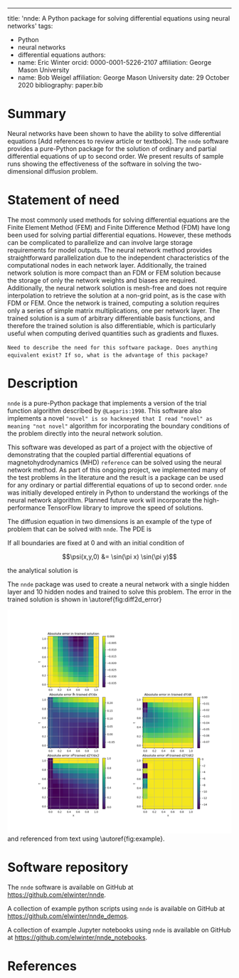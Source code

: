 ---
title: 'nnde: A Python package for solving differential equations using neural networks'
tags:
  - Python
  - neural networks
  - differential equations
authors:
  - name: Eric Winter
    orcid: 0000-0001-5226-2107
    affiliation: George Mason University
  - name: Bob Weigel
    affiliation: George Mason University
date: 29 October 2020
bibliography: paper.bib

# Summary

Neural networks have been shown to have the ability to solve differential equations [Add references to review article or textbook]. The `nnde` software provides a pure-Python package for the solution of ordinary and partial differential equations of up to second order. We present results of sample runs showing the effectiveness of the software in solving the two-dimensional diffusion problem.

# Statement of need

The most commonly used methods for solving differential equations are the Finite Element Method (FEM) and Finite Difference Method (FDM) have long been used for solving partial differential equations. However, these methods can be complicated to parallelize and can involve large storage requirements for model outputs. The neural network method provides straightforward parallelization due to the independent characteristics of the computational nodes in each network layer. Additionally, the trained network solution is more compact than an FDM or FEM solution because the storage of only the network weights and biases are required. Additionally, the neural network solution is mesh-free and does not require interpolation to retrieve the solution at a non-grid point, as is the case with FDM or FEM. Once the network is trained, computing a solution requires only a series of simple matrix multiplications, one per network layer. The trained solution is a sum of arbitrary differentiable basis functions, and therefore the trained solution is also differentiable, which is particularly useful when computing derived quantities such as gradients and fluxes.

`Need to describe the need for this software package. Does anything equivalent exist? If so, what is the advantage of this package?`

# Description

`nnde` is a pure-Python package that implements a version of the trial function algorithm described by `@Lagaris:1998`. This software also implements a novel `"novel" is so hackneyed that I read "novel" as meaning "not novel"` algorithm for incorporating the boundary conditions of the problem directly into the neural network solution.

This software was developed as part of a project with the objective of demonstrating that the coupled partial differential equations of magnetohydrodynamics (MHD) `reference` can be solved using the neural network method. As part of this ongoing project, we implemented many of the test problems in the literature and the result is a package can be used for any ordinary or partial differential equations of up to second order. `nnde` was initially developed entirely in Python to understand the workings of the neural network algorithm. Planned future work will incorporate the high-performance TensorFlow library to improve the speed of solutions.

The diffusion equation in two dimensions is an example of the type of problem that can be solved with `nnde`. The PDE is

<!-- 
\begin{equation}
  \frac {\partial G_i} {\partial p} = \frac {\partial G_i} {\partial \psi_{ti}} \frac {\partial \psi_{ti}} {\partial p} + \sum_{j=1}^m \frac {\partial G_i} {\partial \nabla_{ij} \psi_{ti}} \frac {\partial \nabla_{ij} \psi_{ti}} {\partial p} + \sum_{j=1}^m \frac {\partial G_i} {\partial \nabla_{ij}^2 \psi_{ti}} \frac {\partial \nabla_{ij}^2 \psi_{ti}} {\partial p}
  \label{diffusion2D}
\end{equation}
 -->

If all boundaries are fixed at $0$ and with an initial condition of

$$\psi(x,y,0) &= \sin(\pi x) \sin(\pi y)$$

the analytical solution is

<!-- 
\begin{equation}
  \psi_a(\mathbf x) = e^{-2\pi^2 D t} \sin(\pi x) \sin(\pi y)\,.
\end{equation}
 -->

The `nnde` package was used to create a neural network with a single hidden layer and 10 hidden nodes and trained to solve this problem. The error in the trained solution is shown in \autoref{fig:diff2d_error}

![Error in solution of 2-D diffusion problem using `nnde` with 10 nodes.\label{fig:diff2d_error}](figures/diff2d_error_heatmaps.png)
and referenced from text using \autoref{fig:example}.

# Software repository

The `nnde` software is available on GitHub at https://github.com/elwinter/nnde.

A collection of example python scripts using `nnde`  is available on GitHub at https://github.com/elwinter/nnde_demos.

A collection of example Jupyter notebooks using `nnde` is available on GitHub at https://github.com/elwinter/nnde_notebooks.

# References
